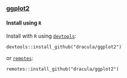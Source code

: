 ### [ggplot2](https://github.com/tidyverse/ggplot2)

#### Install using `R`

Install with `R` using [`devtools`](https://github.com/r-lib/devtools):

    devtools::install_github("dracula/ggplot2")

or [`remotes`](https://github.com/r-lib/remotes):

    remotes::install_github("dracula/ggplot2")
